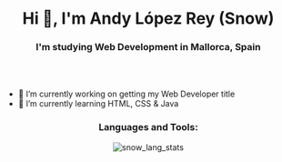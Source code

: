 <h1 align="center">Hi 👋, I'm Andy López Rey (Snow)</h1>
<h3 align="center">I'm studying Web Development in Mallorca, Spain</h3>

<br>
<br>

- 🔭 I’m currently working on getting my Web Developer title
- 🌱 I’m currently learning HTML, CSS & Java



<h3 align="center">Languages and Tools:</h3>

<p align="center">
  <img src="https://github-readme-stats.vercel.app/api/top-langs?username=iSnowdy&theme=algolia&show_icons=true&locale=en&layout=compact" alt="snow_lang_stats">
</p>
